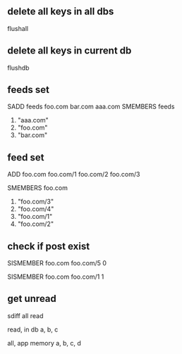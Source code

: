 ## delete all keys in all dbs
flushall

## delete all keys in current db
flushdb

## feeds set
SADD feeds foo.com bar.com aaa.com
SMEMBERS feeds
1) "aaa.com"
2) "foo.com"
3) "bar.com"

## feed set
ADD foo.com foo.com/1 foo.com/2 foo.com/3

SMEMBERS foo.com
1) "foo.com/3"
2) "foo.com/4"
3) "foo.com/1"
4) "foo.com/2"

## check if post exist
SISMEMBER foo.com foo.com/5
0

SISMEMBER foo.com foo.com/1
1

## get unread
sdiff all read

read, in db
a, b, c

all, app memory
a, b, c, d 

